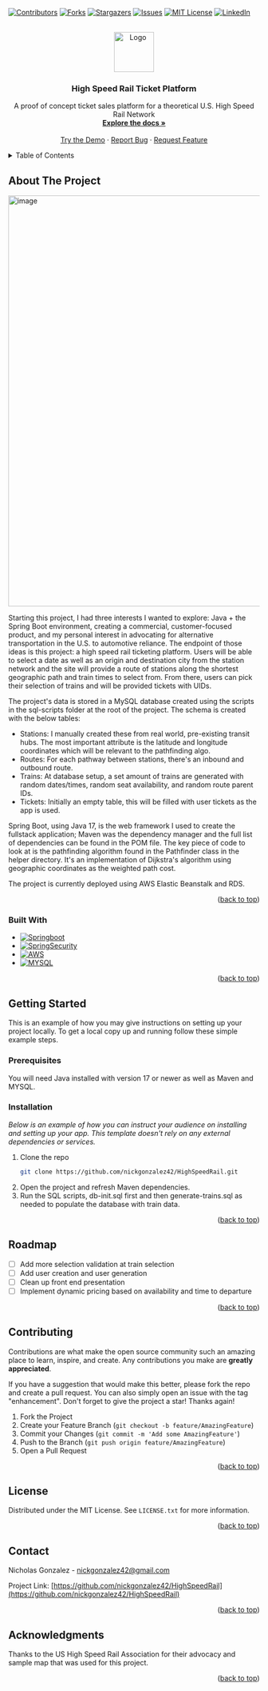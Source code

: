 <!-- Improved compatibility of back to top link: See: https://github.com/othneildrew/Best-README-Template/pull/73 -->
<a name="readme-top"></a>
<!--
*** Thanks for checking out the Best-README-Template. If you have a suggestion
*** that would make this better, please fork the repo and create a pull request
*** or simply open an issue with the tag "enhancement".
*** Don't forget to give the project a star!
*** Thanks again! Now go create something AMAZING! :D
-->



<!-- PROJECT SHIELDS -->
<!--
*** I'm using markdown "reference style" links for readability.
*** Reference links are enclosed in brackets [ ] instead of parentheses ( ).
*** See the bottom of this document for the declaration of the reference variables
*** for contributors-url, forks-url, etc. This is an optional, concise syntax you may use.
*** https://www.markdownguide.org/basic-syntax/#reference-style-links
-->
[![Contributors][contributors-shield]][contributors-url]
[![Forks][forks-shield]][forks-url]
[![Stargazers][stars-shield]][stars-url]
[![Issues][issues-shield]][issues-url]
[![MIT License][license-shield]][license-url]
[![LinkedIn][linkedin-shield]][linkedin-url]



<!-- PROJECT LOGO -->
<br />
<div align="center">
  <a href="https://github.com/nickgonzalez42/HighSpeedRail">
    <img src="https://ucarecdn.com/f869a732-2d12-4c7c-8238-0c5994860606/" alt="Logo" width="80" height="80">
  </a>

  <h3 align="center">High Speed Rail Ticket Platform</h3>

  <p align="center">
    A proof of concept ticket sales platform for a theoretical U.S. High Speed Rail Network
    <br />
    <a href="https://github.com/nickgonzalez42/HighSpeedRail"><strong>Explore the docs »</strong></a>
    <br />
    <br />
    <a href="TrainHSR-env.eba-hrcbapxu.us-east-1.elasticbeanstalk.com">Try the Demo</a>
    ·
    <a href="https://github.com/nickgonzalez42/HighSpeedRail/issues">Report Bug</a>
    ·
    <a href="https://github.com/nickgonzalez42/HighSpeedRail/issues"">Request Feature</a>
  </p>
</div>



<!-- TABLE OF CONTENTS -->
<details>
  <summary>Table of Contents</summary>
  <ol>
    <li>
      <a href="#about-the-project">About The Project</a>
      <ul>
        <li><a href="#built-with">Built With</a></li>
      </ul>
    </li>
    <li>
      <a href="#getting-started">Getting Started</a>
      <ul>
        <li><a href="#prerequisites">Prerequisites</a></li>
        <li><a href="#installation">Installation</a></li>
      </ul>
    </li>
    <li><a href="#roadmap">Roadmap</a></li>
    <li><a href="#contributing">Contributing</a></li>
    <li><a href="#license">License</a></li>
    <li><a href="#contact">Contact</a></li>
    <li><a href="#acknowledgments">Acknowledgments</a></li>
  </ol>
</details>



<!-- ABOUT THE PROJECT -->
## About The Project

<img width="822" alt="image" src="https://github.com/nickgonzalez42/HighSpeedRail/assets/41881164/3d648cba-c757-481f-9590-86a6f0e99ae8">


Starting this project, I had three interests I wanted to explore: Java + the Spring Boot environment, creating a commercial, customer-focused product, and my personal interest in advocating for alternative transportation in the U.S. to automotive reliance. The endpoint of those ideas is this project: a high speed rail ticketing platform. Users will be able to select a date as well as an origin and destination city from the station network and the site will provide a route of stations along the shortest geographic path and train times to select from. From there, users can pick their selection of trains and will be provided tickets with UIDs.

The project's data is stored in a MySQL database created using the scripts in the sql-scripts folder at the root of the project. The schema is created with the below tables:
* Stations: I manually created these from real world, pre-existing transit hubs. The most important attribute is the latitude and longitude coordinates which will be relevant to the pathfinding algo.
* Routes: For each pathway between stations, there's an inbound and outbound route.
* Trains: At database setup, a set amount of trains are generated with random dates/times, random seat availability, and random route parent IDs.
* Tickets: Initially an empty table, this will be filled with user tickets as the app is used.

Spring Boot, using Java 17, is the web framework I used to create the fullstack application; Maven was the dependency manager and the full list of dependencies can be found in the POM file. The key piece of code to look at is the pathfinding algorithm found in the Pathfinder class in the helper directory. It's an implementation of Dijkstra's algorithm using geographic coordinates as the weighted path cost.

The project is currently deployed using AWS Elastic Beanstalk and RDS.

<p align="right">(<a href="#readme-top">back to top</a>)</p>



### Built With

* [![Springboot][Springboot.com]][Springboot-url]
* [![SpringSecurity][SpringSecurity.com]][SpringSecurity-url]
* [![AWS][AWS.com]][AWS-url]
* [![MYSQL][MYSQL.com]][MYSQL-url]

<p align="right">(<a href="#readme-top">back to top</a>)</p>



<!-- GETTING STARTED -->
## Getting Started

This is an example of how you may give instructions on setting up your project locally.
To get a local copy up and running follow these simple example steps.

### Prerequisites

You will need Java installed with version 17 or newer as well as Maven and MYSQL.

### Installation

_Below is an example of how you can instruct your audience on installing and setting up your app. This template doesn't rely on any external dependencies or services._

1. Clone the repo
   ```sh
   git clone https://github.com/nickgonzalez42/HighSpeedRail.git
   ```
2. Open the project and refresh Maven dependencies.
3. Run the SQL scripts, db-init.sql first and then generate-trains.sql as needed to populate the database with train data.

<p align="right">(<a href="#readme-top">back to top</a>)</p>

<!-- ROADMAP -->
## Roadmap

- [ ] Add more selection validation at train selection
- [ ] Add user creation and user generation
- [ ] Clean up front end presentation
- [ ] Implement dynamic pricing based on availability and time to departure

<p align="right">(<a href="#readme-top">back to top</a>)</p>



<!-- CONTRIBUTING -->
## Contributing

Contributions are what make the open source community such an amazing place to learn, inspire, and create. Any contributions you make are **greatly appreciated**.

If you have a suggestion that would make this better, please fork the repo and create a pull request. You can also simply open an issue with the tag "enhancement".
Don't forget to give the project a star! Thanks again!

1. Fork the Project
2. Create your Feature Branch (`git checkout -b feature/AmazingFeature`)
3. Commit your Changes (`git commit -m 'Add some AmazingFeature'`)
4. Push to the Branch (`git push origin feature/AmazingFeature`)
5. Open a Pull Request

<p align="right">(<a href="#readme-top">back to top</a>)</p>



<!-- LICENSE -->
## License

Distributed under the MIT License. See `LICENSE.txt` for more information.

<p align="right">(<a href="#readme-top">back to top</a>)</p>



<!-- CONTACT -->
## Contact

Nicholas Gonzalez - nickgonzalez42@gmail.com

Project Link: [https://github.com/nickgonzalez42/HighSpeedRail](https://github.com/nickgonzalez42/HighSpeedRail)

<p align="right">(<a href="#readme-top">back to top</a>)</p>



<!-- ACKNOWLEDGMENTS -->
## Acknowledgments

Thanks to the US High Speed Rail Association for their advocacy and sample map that was used for this project.

<p align="right">(<a href="#readme-top">back to top</a>)</p>



<!-- MARKDOWN LINKS & IMAGES -->
<!-- https://www.markdownguide.org/basic-syntax/#reference-style-links -->
[contributors-shield]: https://img.shields.io/github/contributors/nickgonzalez42/HighSpeedRail.svg?style=for-the-badge
[contributors-url]: https://github.com/nickgonzalez42/HighSpeedRail/graphs/contributors
[forks-shield]: https://img.shields.io/github/forks/nickgonzalez42/HighSpeedRail.svg?style=for-the-badge
[forks-url]: https://github.com/nickgonzalez42/HighSpeedRail/network/members
[stars-shield]: https://img.shields.io/github/stars/nickgonzalez42/HighSpeedRail.svg?style=for-the-badge
[stars-url]: https://github.com/nickgonzalez42/HighSpeedRail/stargazers
[issues-shield]: https://img.shields.io/github/issues/nickgonzalez42/HighSpeedRail.svg?style=for-the-badge
[issues-url]: https://github.com/nickgonzalez42/HighSpeedRail/issues
[license-shield]: https://img.shields.io/github/license/nickgonzalez42/HighSpeedRail.svg?style=for-the-badge
[license-url]: https://github.com/nickgonzalez42/HighSpeedRail/blob/master/LICENSE.txt
[linkedin-shield]: https://img.shields.io/badge/-LinkedIn-black.svg?style=for-the-badge&logo=linkedin&colorB=555
[linkedin-url]: https://www.linkedin.com/in/nicholasjgonzalez/
[product-screenshot]: images/screenshot.png
[Next.js]: https://img.shields.io/badge/next.js-000000?style=for-the-badge&logo=nextdotjs&logoColor=white
[Next-url]: https://nextjs.org/
[React.js]: https://img.shields.io/badge/React-20232A?style=for-the-badge&logo=react&logoColor=61DAFB
[React-url]: https://reactjs.org/
[Vue.js]: https://img.shields.io/badge/Vue.js-35495E?style=for-the-badge&logo=vuedotjs&logoColor=4FC08D
[Vue-url]: https://vuejs.org/
[Angular.io]: https://img.shields.io/badge/Angular-DD0031?style=for-the-badge&logo=angular&logoColor=white
[Angular-url]: https://angular.io/
[Svelte.dev]: https://img.shields.io/badge/Svelte-4A4A55?style=for-the-badge&logo=svelte&logoColor=FF3E00
[Svelte-url]: https://svelte.dev/
[Laravel.com]: https://img.shields.io/badge/Laravel-FF2D20?style=for-the-badge&logo=laravel&logoColor=white
[Laravel-url]: https://laravel.com
[Bootstrap.com]: https://img.shields.io/badge/Bootstrap-563D7C?style=for-the-badge&logo=bootstrap&logoColor=white
[Bootstrap-url]: https://getbootstrap.com
[JQuery.com]: https://img.shields.io/badge/jQuery-0769AD?style=for-the-badge&logo=jquery&logoColor=white
[JQuery-url]: https://jquery.com
[Springboot.com]: https://img.shields.io/badge/Spring-6DB33F?style=for-the-badge&logo=spring&logoColor=white
[Springboot-url]: https://spring.io/projects/spring-boot
[SpringSecurity.com]: https://img.shields.io/badge/Spring_Security-6DB33F?style=for-the-badge&logo=Spring-Security&logoColor=white
[SpringSecurity-url]: https://spring.io/projects/spring-security
[MYSQL.com]: https://img.shields.io/badge/MySQL-00000F?style=for-the-badge&logo=mysql&logoColor=white
[MYSQL-url]: https://www.mysql.com
[AWS.com]: https://img.shields.io/badge/Amazon_AWS-232F3E?style=for-the-badge&logo=amazon-aws&logoColor=white
[AWS-url]: https://aws.amazon.com
